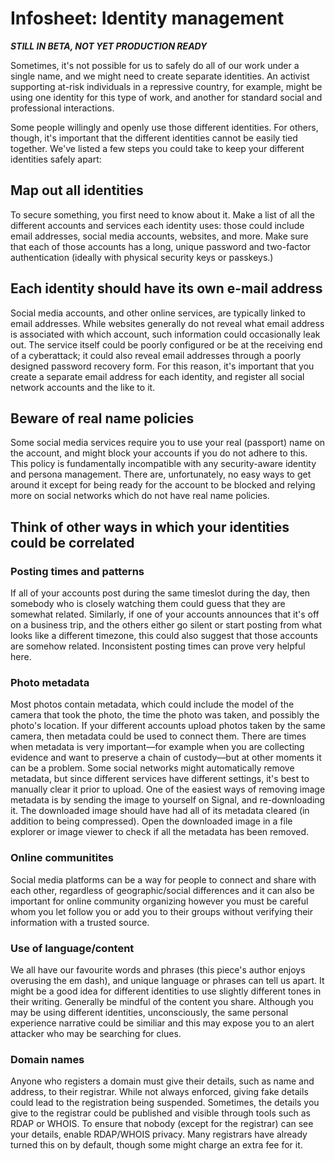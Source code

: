 # Infosheet: Identity management

***STILL IN BETA, NOT YET PRODUCTION READY***

Sometimes, it's not possible for us to safely do all of our work under a single name, and we might need to create separate identities. An activist supporting at-risk individuals in a repressive country, for example, might be using one identity for this type of work, and another for standard social and professional interactions.

Some people willingly and openly use those different identities. For others, though, it's important that the different identities cannot be easily tied together. We've listed a few steps you could take to keep your different identities safely apart:

## Map out all identities

To secure something, you first need to know about it. Make a list of all the different accounts and services each identity uses: those could include email addresses, social media accounts, websites, and more.
Make sure that each of those accounts has a long, unique password and two-factor authentication (ideally with physical security keys or passkeys.) 

## Each identity should have its own e-mail address

Social media accounts, and other online services, are typically linked to email addresses. While websites generally do not reveal what email address is associated with which account, such information could occasionally leak out. The service itself could be poorly configured or be at the receiving end of a cyberattack; it could also reveal email addresses through a poorly designed password recovery form. For this reason, it's important that you create a separate email address for each identity, and register all social network accounts and the like to it.

## Beware of real name policies

Some social media services require you to use your real (passport) name on the account, and might block your accounts if you do not adhere to this. This policy is fundamentally incompatible with any security-aware identity and persona management. There are, unfortunately, no easy ways to get around it except for being ready for the account to be blocked and relying more on social networks which do not have real name policies.

## Think of other ways in which your identities could be correlated

### Posting times and patterns

If all of your accounts post during the same timeslot during the day, then somebody who is closely watching them could guess that they are somewhat related. Similarly, if one of your accounts announces that it's off on a business trip, and the others either go silent or start posting from what looks like a different timezone, this could also suggest that those accounts are somehow related. Inconsistent posting times can prove very helpful here.

### Photo metadata

Most photos contain metadata, which could include the model of the camera that took the photo, the time the photo was taken, and possibly the photo's location. If your different accounts upload photos taken by the same camera, then metadata could be used to connect them. There are times when metadata is very important—for example when you are collecting evidence and want to preserve a chain of custody—but at other moments it can be a problem.
Some social networks might automatically remove metadata, but since different services have different settings, it's best to manually clear it prior to upload. One of the easiest ways of removing image metadata is by sending the image to yourself on Signal, and re-downloading it. The downloaded image should have had all of its metadata cleared (in addition to being compressed). Open the downloaded image in a file explorer or image viewer to check if all the metadata has been removed.

### Online communitites 
Social media platforms can be a way for people to connect and share with each other, regardless of geographic/social differences and it can also be important for online community organizing however you must be careful whom you let follow you or add you to their groups without verifying their information with a trusted source. 

### Use of language/content

We all have our favourite words and phrases (this piece's author enjoys overusing the em dash), and unique language or phrases can tell us apart. It might be a good idea for different identities to use slightly different tones in their writing. Generally be mindful of the content you share. Although you may be using different identities, unconsciously, the same personal experience narrative could be similiar and this may expose you to an alert attacker who may be searching for clues.

### Domain names

Anyone who registers a domain must give their details, such as name and address, to their registrar. While not always enforced, giving fake details could lead to the registration being suspended. Sometimes, the details you give to the registrar could be published and visible through tools such as RDAP or WHOIS. To ensure that nobody (except for the registrar) can see your details, enable RDAP/WHOIS privacy. Many registrars have already turned this on by default, though some might charge an extra fee for it.
